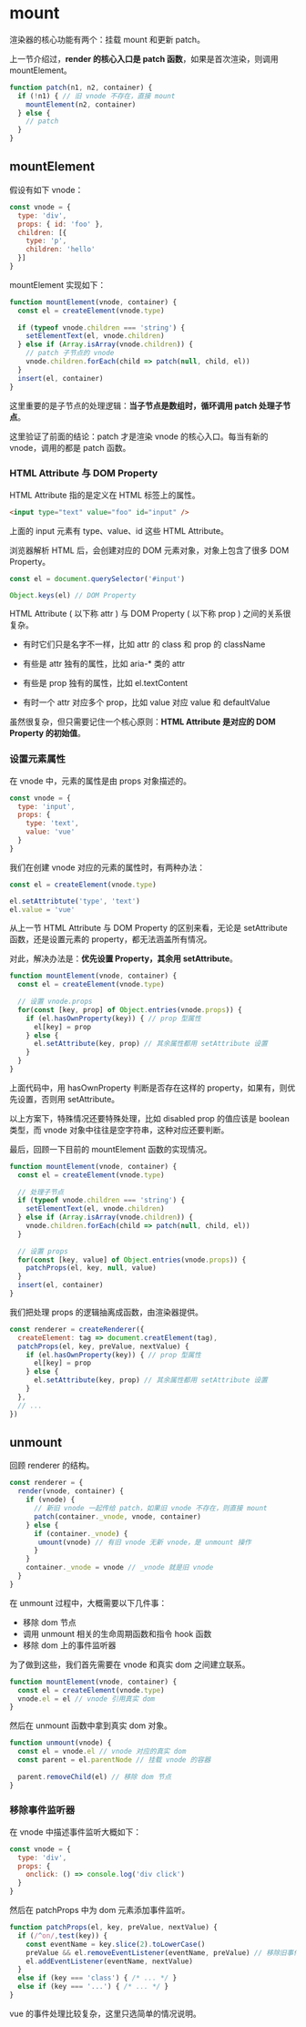 # mount

渲染器的核心功能有两个：挂载 mount 和更新 patch。

上一节介绍过，**render 的核心入口是 patch 函数**，如果是首次渲染，则调用 mountElement。

```javascript
function patch(n1, n2, container) {
  if (!n1) { // 旧 vnode 不存在，直接 mount
    mountElement(n2, container)
  } else {
    // patch
  }
}
```

## mountElement

假设有如下 vnode：

```javascript
const vnode = {
  type: 'div',
  props: { id: 'foo' },
  children: [{
    type: 'p',
    children: 'hello'
  }]
}
```

mountElement 实现如下：

```javascript
function mountElement(vnode, container) {
  const el = createElement(vnode.type)
  
  if (typeof vnode.children === 'string') {
    setElementText(el, vnode.children)
  } else if (Array.isArray(vnode.children)) {
    // patch 子节点的 vnode
    vnode.children.forEach(child => patch(null, child, el))
  }
  insert(el, container)
}
```

这里重要的是子节点的处理逻辑：**当子节点是数组时，循环调用 patch 处理子节点**。

这里验证了前面的结论：patch 才是渲染 vnode 的核心入口。每当有新的 vnode，调用的都是 patch 函数。

### HTML Attribute 与 DOM Property

HTML Attribute 指的是定义在 HTML 标签上的属性。

```html
<input type="text" value="foo" id="input" />
```

上面的 input 元素有 type、value、id 这些 HTML Attribute。

浏览器解析 HTML 后，会创建对应的 DOM 元素对象，对象上包含了很多 DOM Property。

```javascript
const el = document.querySelector('#input')

Object.keys(el) // DOM Property
```

HTML Attribute ( 以下称 attr ) 与 DOM Property ( 以下称 prop ) 之间的关系很复杂。

* 有时它们只是名字不一样，比如 attr 的 class 和 prop 的 className
* 有些是 attr 独有的属性，比如 aria-* 类的 attr
* 有些是 prop 独有的属性，比如 el.textContent

* 有时一个 attr 对应多个 prop，比如 value 对应 value 和 defaultValue

虽然很复杂，但只需要记住一个核心原则：**HTML Attribute 是对应的 DOM Property 的初始值**。

### 设置元素属性

在 vnode 中，元素的属性是由 props 对象描述的。

```javascript
const vnode = {
  type: 'input',
  props: {
    type: 'text',
    value: 'vue'
  }
}
```

我们在创建 vnode 对应的元素的属性时，有两种办法：

```javascript
const el = createElement(vnode.type)

el.setAttribtute('type', 'text')
el.value = 'vue'
```

从上一节 HTML Attribute 与 DOM Property 的区别来看，无论是 setAttribute 函数，还是设置元素的 property，都无法涵盖所有情况。

对此，解决办法是：**优先设置 Property，其余用 setAttribute**。

```javascript
function mountElement(vnode, container) {
  const el = createElement(vnode.type)
  
  // 设置 vnode.props
  for(const [key, prop] of Object.entries(vnode.props)) {
    if (el.hasOwnProperty(key)) { // prop 型属性
      el[key] = prop
    } else {
      el.setAttribute(key, prop) // 其余属性都用 setAttribute 设置
    }
  }
}
```

上面代码中，用 hasOwnProperty 判断是否存在这样的 property，如果有，则优先设置，否则用 setAttribute。

以上方案下，特殊情况还要特殊处理，比如 disabled prop 的值应该是 boolean 类型，而 vnode 对象中往往是空字符串，这种对应还要判断。

最后，回顾一下目前的 mountElement 函数的实现情况。

```javascript
function mountElement(vnode, container) {
  const el = createElement(vnode.type)
  
  // 处理子节点
  if (typeof vnode.children === 'string') {
    setElementText(el, vnode.children)
  } else if (Array.isArray(vnode.children)) {
    vnode.children.forEach(child => patch(null, child, el))
  }
  
  // 设置 props
  for(const [key, value] of Object.entries(vnode.props)) {
    patchProps(el, key, null, value)
  }
  insert(el, container)
}
```

我们把处理 props 的逻辑抽离成函数，由渲染器提供。

```javascript
const renderer = createRenderer({
  createElement: tag => document.creatElement(tag),
  patchProps(el, key, preValue, nextValue) {
    if (el.hasOwnProperty(key)) { // prop 型属性
      el[key] = prop
    } else {
      el.setAttribute(key, prop) // 其余属性都用 setAttribute 设置
    }
  },
  // ...
})
```

## unmount

回顾 renderer 的结构。

```javascript
const renderer = {
  render(vnode, container) {
    if (vnode) {
      // 新旧 vnode 一起传给 patch，如果旧 vnode 不存在，则直接 mount
      patch(container._vnode, vnode, container)
    } else {
      if (container._vnode) {
       umount(vnode) // 有旧 vnode 无新 vnode，是 unmount 操作
      }
    }
    container._vnode = vnode // _vnode 就是旧 vnode
  }
}
```

在 unmount 过程中，大概需要以下几件事：

* 移除 dom 节点
* 调用 unmount 相关的生命周期函数和指令 hook 函数
* 移除 dom 上的事件监听器

为了做到这些，我们首先需要在 vnode 和真实 dom 之间建立联系。

```javascript
function mountElement(vnode, container) {
  const el = createElement(vnode.type)
  vnode.el = el // vnode 引用真实 dom
}
```

然后在 unmount 函数中拿到真实 dom 对象。

```javascript
function unmount(vnode) {
  const el = vnode.el // vnode 对应的真实 dom
  const parent = el.parentNode // 挂载 vnode 的容器
  
  parent.removeChild(el) // 移除 dom 节点
}
```

### 移除事件监听器

在 vnode 中描述事件监听大概如下：

```javascript
const vnode = {
  type: 'div',
  props: {
    onclick: () => console.log('div click')
  }
}
```

然后在 patchProps 中为 dom 元素添加事件监听。

```javascript
function patchProps(el, key, preValue, nextValue) {
  if (/^on/,test(key)) {
    const eventName = key.slice(2).toLowerCase()
    preValue && el.removeEventListener(eventName, preValue) // 移除旧事件
    el.addEventListener(eventName, nextValue)
  }
  else if (key === 'class') { /* ... */ }
  else if (key === '...') { /* ... */ }
}
```

vue 的事件处理比较复杂，这里只选简单的情况说明。